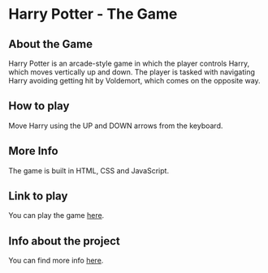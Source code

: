 # Harry Potter - The Game


## About the Game

Harry Potter is an arcade-style game in which the player controls Harry, which moves vertically up and down. The player is tasked with navigating Harry avoiding getting hit by Voldemort, which comes on the opposite way.

## How to play

Move Harry using the UP and DOWN arrows from the keyboard.

## More Info
The game is built in HTML, CSS and JavaScript.

## Link to play
You can play the game [here](https://felipeborges1991.github.io/Projeto_Game/).

## Info about the project
You can find more info [here](https://slides.com/felipeborg/deck).
